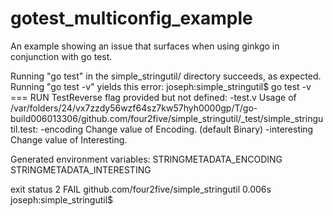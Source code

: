 # gotest_multiconfig_example
An example showing an issue that surfaces when using ginkgo in conjunction with go test.

Running "go test" in the simple_stringutil/ directory succeeds, as expected.
Running "go test -v" yields this error:
joseph:simple_stringutil$ go test -v
=== RUN   TestReverse
flag provided but not defined: -test.v
Usage of /var/folders/24/vx7zzdy56wzf64sz7kw57hyh0000gp/T/go-build006013306/github.com/four2five/simple_stringutil/_test/simple_stringutil.test:
  -encoding
    	Change value of Encoding. (default Binary)
  -interesting
    	Change value of Interesting.

Generated environment variables:
   STRINGMETADATA_ENCODING
   STRINGMETADATA_INTERESTING

exit status 2
FAIL	github.com/four2five/simple_stringutil	0.006s
joseph:simple_stringutil$
